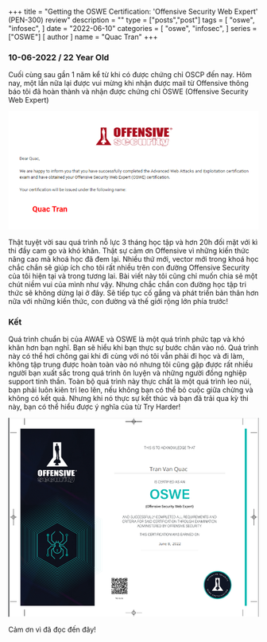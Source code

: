 +++
title = "Getting the OSWE Certification: 'Offensive Security Web Expert' (PEN-300) review"
description = ""
type = ["posts","post"]
tags = [
    "oswe",
    "infosec",
]
date = "2022-06-10"
categories = [
    "oswe",
    "infosec",
]
series = ["OSWE"]
[ author ]
  name = "Quac Tran"
+++

### 10-06-2022 / 22 Year Old
Cuối cùng sau gần 1 năm kể từ khi có được chứng chỉ OSCP đến nay. Hôm nay, một lần nữa lại được vui mừng khi nhận được mail từ Offensive thông báo tôi đã hoàn thành và nhận được chứng chỉ OSWE (Offensive Security Web Expert)

![](https://raw.githubusercontent.com/tranquac/Blog_Image/master/oswe/1.png)

Thật tuyệt vời sau quá trình nỗ lực 3 tháng học tập và hơn 20h đối mặt với kì thi đầy cam go và khó khăn. Thật sự cảm ơn Offensive vì những kiến thức nâng cao mà khoá học đã đem lại. Nhiều thứ mới, vector mới trong khoá học chắc chắn sẽ giúp ích cho tôi rất nhiều trên con đường Offensive Security của tôi hiện tại và  trong tương lai.
Bài viết này tôi cũng chỉ muốn chia sẻ một chút niềm vui của mình như vậy. Nhưng chắc chắn con đường học tập tri thức sẽ không dừng lại ở đây. Sẽ tiếp tục cố gắng và phát triển bản thân hơn nữa với những kiến thức, con đường và thế giới rộng lớn phía trước!
### Kết
Quá trình chuẩn bị của AWAE và OSWE là một quá trình phức tạp và khó khăn hơn bạn nghĩ. Bạn sẽ hiểu khi bạn thực sự bước chân vào nó. Quá trình này có thể hơi chông gai khi đi cùng với nó tôi vẫn phải đi học và đi làm, không tập trung được hoàn toàn vào nó nhưng tôi cũng gặp được rất nhiều người bạn xuất sắc trong quá trình ôn luyện và những người đồng nghiệp support tinh thần. Toàn bộ quá trình này thực chất là một quá trình leo núi, bạn phải luôn kiên trì leo lên, nếu không bạn có thể bỏ cuộc giữa chừng và không có kết quả. Nhưng khi nó thực sự kết thúc và bạn đã trải qua kỳ thi này, bạn có thể hiểu được ý nghĩa của từ Try Harder!

![](https://raw.githubusercontent.com/tranquac/Blog_Image/master/oswe/2.png)

Cảm ơn vì đã đọc đến đây!


